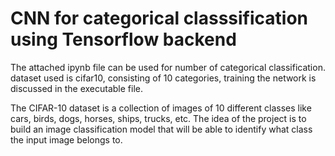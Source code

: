 # CNN for categorical classsification using Tensorflow backend
The attached ipynb file can be used for number of categorical classification.
dataset used is cifar10, consisting of 10 categories, training the network is discussed in the executable file.


The CIFAR-10 dataset is a collection of images of 10 different classes like cars, birds, dogs, horses, ships, trucks, etc. The idea of the project is to build an image classification model that will be able to identify what class the input image belongs to.
